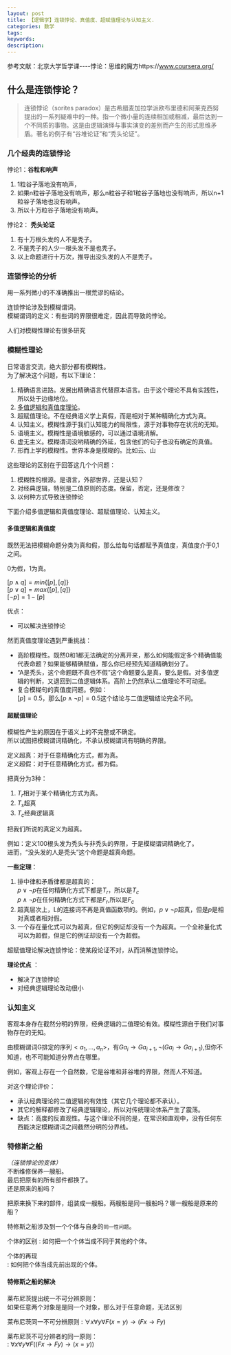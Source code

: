 ```yaml
---
layout: post
title: 【逻辑学】连锁悖论、真值度、超赋值理论与认知主义.
categories: 数学
tags:
keywords:
description:
---
```


参考文献：北京大学哲学课----悖论：思维的魔方https://www.coursera.org/

## 什么是连锁悖论？

>连锁悖论（sorites paradox）是古希腊麦加拉学派欧布里德和阿莱克西努提出的一系列疑难中的一种。指一个微小量的连续相加或相减，最后达到一个不同质的事物。这是由逻辑演绎与事实演变的差别而产生的形式思维矛盾。著名的例子有“谷堆论证”和“秃头论证”。

### 几个经典的连锁悖论
悖论1：**谷粒和响声**    
1. 1粒谷子落地没有响声，
2. 如果n粒谷子落地没有响声，那么n粒谷子和1粒谷子落地也没有响声，所以n+1粒谷子落地也没有响声。
3. 所以十万粒谷子落地没有响声。  

悖论2： **秃头论证**   
1. 有十万根头发的人不是秃子。
2. 不是秃子的人少一根头发不是也秃子。
3. 以上命题进行十万次，推导出没头发的人不是秃子。  


### 连锁悖论的分析
用一系列微小的不准确推出一根荒谬的结论。  

连锁悖论涉及到模糊谓词。  
模糊谓词的定义：有些词的界限很难定，因此而导致的悖论。  

人们对模糊性理论有很多研究  

### 模糊性理论

日常语言交流，绝大部分都有模糊性。  
为了解决这个问题，有以下理论：  
1. 精确语言进路。发展出精确语言代替原本语言。由于这个理论不具有实践性，所以处于边缘地位。  
2. [多值逻辑和真值度理论](#title4)。  
3. 超赋值理论。不在经典语义学上真假，而是相对于某种精确化方式为真。  
4. 认知主义。模糊性源于我们认知能力的局限性，源于对事物存在状况的无知。  
5. 语境主义。模糊性是语境敏感的，可以通过语境消解。  
6. 虚无主义。模糊谓词没哟精确的外延，包含他们的句子也没有确定的真值。
7. 形而上学的模糊性。世界本身是模糊的。比如云、山


这些理论的区别在于回答这几个个问题：  
1. 模糊性的根源。是语言，外部世界，还是认知？
2. 对经典逻辑，特别是二值原则的态度。保留，否定，还是修改？
3. 以何种方式导致连锁悖论


下面介绍多值逻辑和真值度理论、超赋值理论、认知主义。  

#### 多值逻辑和真值度
既然无法把模糊命题分类为真和假，那么给每句话都赋予真值度，真值度介于0,1之间。  

0为假，1为真。  

$[p \land q] = min\{[p],[q]\}$  
$[p \lor q] = max\{[p],[q]\}$  
$[\lnot p] = 1- [p]$  


优点：  
- 可以解决连锁悖论  

然而真值度理论遇到严重挑战：  
- 高阶模糊性。既然0和1都无法确定的分离开来，那么如何能假定多个精确值能代表命题？如果能够精确赋值，那么你已经预先知道精确划分了。  
- “A是秃头，这个命题既不真也不假”这个命题要么是真，要么是假。对多值逻辑的判断，又退回到二值逻辑体系。高阶上仍然承认二值理论不可动摇。
- 复合模糊句的真值度问题。例如：  
$[p]=0.5$，那么$[p \land \lnot p]=0.5$这个结论与二值逻辑结论完全不同。

#### 超赋值理论

模糊性产生的原因在于语义上的不完整或不确定。  
所以试图把模糊谓词精确化，不承认模糊谓词有明确的界限。  

定义超真：对于任意精确化方式，都为真。  
定义超假：对于任意精确化方式，都为假。  




把真分为3种：
1. $T_r$相对于某个精确化方式为真。  
2. $T_s$超真  
3. $T_c$经典逻辑真  

把我们所说的真定义为超真。

例如：定义100根头发为秃头与非秃头的界限，于是模糊谓词精确化了。  
进而，“没头发的人是秃头”这个命题是超真命题。    


**一些定理**：
1. 排中律和矛盾律都是超真的：  
$p \lor \lnot p$在任何精确化方式下都是$T_r$，所以是$T_c$  
$p \land \lnot p$在任何精确化方式下都是$F_r$,所以是$F_c$
2. 超真层次上，L的连接词不再是真值函数项的。例如，$p \lor \lnot p$超真，但是$p$是相对真或者相对假。  
3. 一个存在量化式可以为超真，但它的例证却没有一个为超真。一个全称量化式可以为超假，但是它的例证却没有一个为超假。


超赋值理论解决连锁悖论：使某段论证不对，从而消解连锁悖论。  


**理论优点** ：  
- 解决了连锁悖论
- 对经典逻辑理论改动很小

### 认知主义

客观本身存在截然分明的界限，经典逻辑的二值理论有效。模糊性源自于我们对事物存在的无知。  

由模糊谓词G排定的序列$<a_1,...,a_n>$，有$Ga_i \to Ga_{i+1},\lnot(Ga_i \to Ga_{i+1})$,但你不知道，也不可能知道分界点在哪里。  

例如，客观上存在一个自然数，它是谷堆和非谷堆的界限，然而人不知道。  


对这个理论评价：  
- 承认经典理论的二值逻辑的有效性（其它几个理论都不承认）。
- 其它的解释都修改了经典逻辑理论，所以对传统理论体系产生了震荡。
- 缺点：高度的反直观性。与这个理论不同的是，在常识和直观中，没有任何东西能决定模糊谓词之间截然分明的分界线。


###  特修斯之船
*（连锁悖论的变体）*    
不断维修保养一艘船。    
最后把原有的所有部件都换了。  
还是原来的船吗？  

把原来换下来的部件，组装成一艘船。两艘船是同一艘船吗？哪一艘船是原来的船？  


特修斯之船涉及到一个个体与自身的`同一性问题`。  

个体的区别
: 如何把一个个体当成不同于其他的个体。  

个体的再现    
: 如何把个体当成先前出现的个体。  


#### 特修斯之船的解决

莱布尼茨提出统一不可分辨原则：  
如果任意两个对象是是同一个对象，那么对于任意命题，无法区别  

莱布尼茨同一不可分辨原则
: $\forall x \forall y \forall F(x=y) \to (Fx \to Fy)$  

莱布尼茨不可分辨者的同一原则：  
: $\forall x \forall y \forall F((Fx \to Fy) \to (x=y))$  
